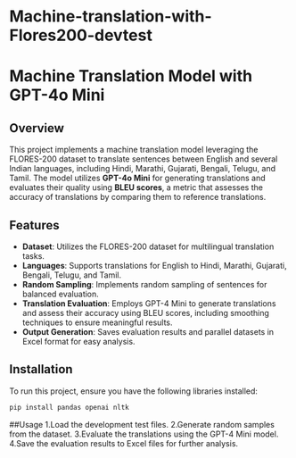 # Machine-translation-with-Flores200-devtest
# Machine Translation Model with GPT-4o Mini

## Overview
This project implements a machine translation model leveraging the FLORES-200 dataset to translate sentences between English and several Indian languages, including Hindi, Marathi, Gujarati, Bengali, Telugu, and Tamil. The model utilizes **GPT-4o Mini** for generating translations and evaluates their quality using **BLEU scores**, a metric that assesses the accuracy of translations by comparing them to reference translations.

## Features
- **Dataset**: Utilizes the FLORES-200 dataset for multilingual translation tasks.
- **Languages**: Supports translations for English to Hindi, Marathi, Gujarati, Bengali, Telugu, and Tamil.
- **Random Sampling**: Implements random sampling of sentences for balanced evaluation.
- **Translation Evaluation**: Employs GPT-4 Mini to generate translations and assess their accuracy using BLEU scores, including smoothing techniques to ensure meaningful results.
- **Output Generation**: Saves evaluation results and parallel datasets in Excel format for easy analysis.

## Installation
To run this project, ensure you have the following libraries installed:
```bash
pip install pandas openai nltk
```
##Usage
1.Load the development test files.
2.Generate random samples from the dataset.
3.Evaluate the translations using the GPT-4 Mini model.
4.Save the evaluation results to Excel files for further analysis.
